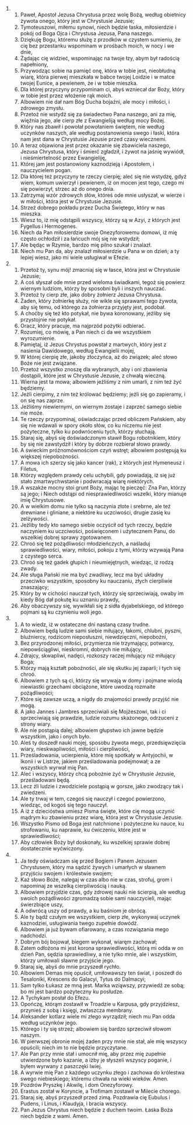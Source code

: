 <ol>
  <li>
    <ol>
      <li>Paweł, Apostoł Jezusa Chrystusa przez wolę Bożą, według obietnicy żywota onego, który jest w Chrystusie Jezusie;</li>
      <li>Tymoteuszowi, miłemu synowi, niech będzie łaska, miłosierdzie i pokój od Boga Ojca i Chrystusa Jezusa, Pana naszego.</li>
      <li>Dziękuję Bogu, któremu służę z przodków w czystem sumieniu, że cię bez przestanku wspominam w prośbach moich, w nocy i we dnie,</li>
      <li>Żądając cię widzieć, wspominając na twoje łzy, abym był radością napełniony,</li>
      <li>Przywodząc sobie na pamięć onę, która w tobie jest, nieobłudną wiarę, która pierwej mieszkała w babce twojej Loidzie i w matce twojej Eunice, a pewienem, że i w tobie mieszka.</li>
      <li>Dla której przyczyny przypominam ci, abyś wzniecał dar Boży, który w tobie jest przez włożenie rąk moich.</li>
      <li>Albowiem nie dał nam Bóg Ducha bojaźni, ale mocy i miłości, i zdrowego zmysłu.</li>
      <li>Przetoż nie wstydź się za świadectwo Pana naszego, ani za mię, więźnia jego, ale cierp złe z Ewangieliją według mocy Bożej.</li>
      <li>Który nas zbawił i powołał powołaniem świętem, nie według uczynków naszych, ale według postanowienia swego i łaski, która nam jest dana w Chrystusie Jezusie przed czasy wiecznemi.</li>
      <li>A teraz objawiona jest przez okazanie się zbawiciela naszego, Jezusa Chrystusa, który i śmierć zgładził, i żywot na jaśnię wywiódł, i nieśmiertelność przez Ewangieliję,</li>
      <li>Której jam jest postanowiony kaznodzieją i Apostołem, i nauczycielem pogan.</li>
      <li>Dla której też przyczyny te rzeczy cierpię; aleć się nie wstydzę, gdyż wiem, komum uwierzył i pewienem, iż on mocen jest tego, czego mi się powierzył, strzec aż do onego dnia.</li>
      <li>Zatrzymaj wzór zdrowych słów, któreś ode mnie usłyszał, w wierze i w miłości, która jest w Chrystusie Jezusie.</li>
      <li>Strzeż dobrego pokładu przez Ducha Świętego, który w nas mieszka.</li>
      <li>Wiesz to, iż mię odstąpili wszyscy, którzy są w Azyi, z których jest Fygellus i Hermogenes.</li>
      <li>Niech da Pan miłosierdzie swoje Onezyforowemu domowi, iż mię często ochłodził i za łańcuch mój się nie wstydził;</li>
      <li>Ale będąc w Rzymie, bardzo mię pilno szukał i znalazł.</li>
      <li>Niech mu Pan da, aby znalazł miłosierdzie u Pana w on dzień; a ty lepiej wiesz, jako mi wiele usługiwał w Efezie.</li>
    </ol>
  </li>
  <li>
    <ol>
      <li>Przetoż ty, synu mój! zmacniaj się w łasce, która jest w Chrystusie Jezusie;</li>
      <li>A coś słyszał ode mnie przed wieloma świadkami, tegoż się powierz wiernym ludziom, którzy by sposobni byli i inszych nauczać.</li>
      <li>Przetoż ty cierp złe, jako dobry żołnierz Jezusa Chrystusa.</li>
      <li>Żaden, który żołnierkę służy, nie wikle się sprawami tego żywota, aby się temu, od którego za żołnierza przyjęty jest, podobał.</li>
      <li>A choćby się też kto potykał, nie bywa koronowany, jeźliby się przystojnie nie potykał.</li>
      <li>Oracz, który pracuje, ma najprzód pożytki odbierać.</li>
      <li>Rozumiej, co mówię, a Pan niech ci da we wszystkiem wyrozumienie.</li>
      <li>Pamiętaj, iż Jezus Chrystus powstał z martwych, który jest z nasienia Dawidowego, według Ewangielii mojej,</li>
      <li>W której cierpię złe, jakoby złoczyńca, aż do związek; aleć słowo Boże nie jest związane.</li>
      <li>Przetoż wszystko znoszę dla wybranych, aby i oni zbawienia dostąpili, które jest w Chrystusie Jezusie, z chwałą wieczną.</li>
      <li>Wierna jest ta mowa; albowiem jeźliśmy z nim umarli, z nim też żyć będziemy.</li>
      <li>Jeźli cierpimy, z nim też królować będziemy; jeźli się go zapieramy, i on się nas zaprze.</li>
      <li>Jeźliśmy niewiernymi, on wiernym zostaje i zaprzeć samego siebie nie może.</li>
      <li>Te rzeczy przypominaj, oświadczając przed obliczem Pańskiem, aby się nie wdawali w spory około słów, co ku niczemu nie jest pożyteczne, tylko ku podwróceniu tych, którzy słuchają.</li>
      <li>Staraj się, abyś się doświadczonym stawił Bogu robotnikiem, który by się nie zawstydził i który by dobrze rozbierał słowo prawdy.</li>
      <li>A świeckim próżnomównościom czyń wstręt; albowiem postępują ku większej niepobożności.</li>
      <li>A mowa ich szerzy się jako kancer (rak), z których jest Hymeneusz i Filetus,</li>
      <li>Którzy względem prawdy celu uchybili, gdy powiadają, iż się już stało zmartwychwstanie i podwracają wiarę niektórych.</li>
      <li>A wszakże mocny stoi grunt Boży, mając tę pieczęć: Zna Pan, którzy są jego; i Niech odstąpi od niesprawiedliwości wszelki, który mianuje imię Chrystusowe.</li>
      <li>A w wielkim domu nie tylko są naczynia złote i srebrne, ale też drewniane i gliniane, a niektóre ku uczciwości, drugie zasię ku zelżywości.</li>
      <li>Jeźliby tedy kto samego siebie oczyścił od tych rzeczy, będzie naczyniem ku uczciwości, poświęconem i użytecznem Panu, do wszelkiej dobrej sprawy zgotowanem.</li>
      <li>Chroó się też pożądliwości młodzieńczych, a naśladuj sprawiedliwości, wiary, miłości, pokoju z tymi, którzy wzywają Pana z czystego serca.</li>
      <li>Chroó się też gadek głupich i nieumiejętnych, wiedząc, iż rodzą zwady.</li>
      <li>Ale sługa Pański nie ma być zwadliwy, lecz ma być układny przeciwko wszystkim, sposobny ku nauczaniu, złych cierpliwie znaszający;</li>
      <li>Który by w cichości nauczał tych, którzy się sprzeciwiają, owaby im kiedy Bóg dał pokutę ku uznaniu prawdy,</li>
      <li>Aby obaczywszy się, wywikłali się z sidła dyjabelskiego, od którego pojmani są ku czynieniu woli jego.</li>
    </ol>
  </li>
  <li>
    <ol>
      <li>A to wiedz, iż w ostateczne dni nastaną czasy trudne.</li>
      <li>Albowiem będą ludzie sami siebie miłujący, łakomi, chlubni, pyszni, bluźniercy, rodzicom nieposłuszni, niewdzięczni, niepobożni,</li>
      <li>Bez przyrodzonej miłości, przymierza nie trzymający, potwarcy, niepowściągliwi, nieskromni, dobrych nie miłujący,</li>
      <li>Zdrajcy, skwapliwi, nadęci, rozkoszy raczej miłujący niż miłujący Boga;</li>
      <li>Którzy mają kształt pobożności, ale się skutku jej zaparli; i tych się chroó.</li>
      <li>Albowiem z tych są ci, którzy się wrywają w domy i pojmane wiodą niewiastki grzechami obciążone, które uwodzą rozmaite pożądliwości;</li>
      <li>Które się zawsze uczą, a nigdy do znajomości prawdy przyjść nie mogą.</li>
      <li>A jako Jannes i Jambres sprzeciwiali się Mojżeszowi, tak i ci sprzeciwiają się prawdzie, ludzie rozumu skażonego, odrzuceni z strony wiary.</li>
      <li>Ale nie postąpią dalej; albowiem głupstwo ich jawne będzie wszystkim, jako i onych było.</li>
      <li>Aleś ty doszedł nauki mojej, sposobu żywota mego, przedsięwzięcia wiary, nieskwapliwości, miłości i cierpliwości,</li>
      <li>Prześladowania, ucierpienia, które mię spotkały w Antyjochii, w Ikonii i w Listrze, jakiem prześladowania podejmował; a ze wszystkich wyrwał mię Pan.</li>
      <li>Aleć i wszyscy, którzy chcą pobożnie żyć w Chrystusie Jezusie, prześladowani będą.</li>
      <li>Lecz źli ludzie i zwodziciele postąpią w gorsze, jako zwodzący tak i zwiedzeni.</li>
      <li>Ale ty trwaj w tem, czegoś się nauczył i czegoć powierzono, wiedząc, od kogoś się tego nauczył.</li>
      <li>A iż z dziecióstwa umiesz Pisma święte, które cię mogą uczynić mądrym ku zbawieniu przez wiarę, która jest w Chrystusie Jezusie.</li>
      <li>Wszystko Pismo od Boga jest natchnione i pożyteczne ku nauce, ku strofowaniu, ku naprawie, ku ćwiczeniu, które jest w sprawiedliwości;</li>
      <li>Aby człowiek Boży był doskonały, ku wszelkiej sprawie dobrej dostatecznie wyćwiczony.</li>
    </ol>
  </li>
  <li>
    <ol>
      <li>Ja tedy oświadczam się przed Bogiem i Panem Jezusem Chrystusem, który ma sądzić żywych i umarłych w sławnem przyjściu swojem i królestwie swojem;</li>
      <li>Każ słowo Boże, nalegaj w czas albo nie w czas, strofuj, grom i napominaj ze wszelką cierpliwością i nauką.</li>
      <li>Albowiem przyjdzie czas, gdy zdrowej nauki nie ścierpią, ale według swoich pożądliwości zgromadzą sobie sami nauczycieli, mając świerzbiące uszy,</li>
      <li>A odwrócą uszy od prawdy, a ku baśniom je obrócą.</li>
      <li>Ale ty bądź czułym we wszystkiem, cierp złe, wykonywaj uczynek kaznodziei, usługiwania twego zupełnie dowódź.</li>
      <li>Albowiem ja już bywam ofiarowany, a czas rozwiązania mego nadchodzi.</li>
      <li>Dobrym bój bojował, biegem wykonał, wiaręm zachował;</li>
      <li>Zatem odłożona mi jest korona sprawiedliwości, którą mi odda w on dzień Pan, sędzia sprawiedliwy, a nie tylko mnie, ale i wszystkim, którzy umiłowali sławne przyjście jego.</li>
      <li>Staraj się, abyś do mnie przyszedł rychło.</li>
      <li>Albowiem Demas mię opuścił, umiłowawszy ten świat, i poszedł do Tesaloniki, Krescens do Galacyi, Tytus do Dalmacyi;</li>
      <li>Sam tylko Łukasz ze mną jest. Marka wziąwszy, przywiedź ze sobą; bo mi jest bardzo pożyteczny ku posłudze.</li>
      <li>A Tychykam posłał do Efezu.</li>
      <li>Opończę, którąm zostawił w Troadzie u Karpusa, gdy przyjdziesz, przynieś z sobą i księgi, zwłaszcza membrany.</li>
      <li>Aleksander kotlarz wiele mi złego wyrządził; niech mu Pan odda według uczynków jego.</li>
      <li>Którego i ty się strzeż; albowiem się bardzo sprzeciwił słowom naszym.</li>
      <li>W pierwszej obronie mojej żaden przy mnie nie stał, ale mię wszyscy opuścili; niech im to nie będzie przyczytane.</li>
      <li>Ale Pan przy mnie stał i umocnił mię, aby przez mię zupełnie utwierdzone było kazanie, a iżby je słyszeli wszyscy poganie, i byłem wyrwany z paszczęki lwiej.</li>
      <li>A wyrwie mię Pan z każdego uczynku złego i zachowa do królestwa swego niebieskiego; któremu chwała na wieki wieków. Amen.</li>
      <li>Pozdrów Pryszkę i Akwilę, i dom Onezyforowy.</li>
      <li>Erastus został w Koryncie, a Trofimam zostawił w Milecie chorego.</li>
      <li>Staraj się, abyś przyszedł przed zimą. Pozdrawia cię Eubulus i Pudens, i Linus, i Klaudyja, i bracia wszyscy.</li>
      <li>Pan Jezus Chrystus niech będzie z duchem twoim. Łaska Boża niech będzie z wami. Amen.</li>
    </ol>
  </li>
</ol>